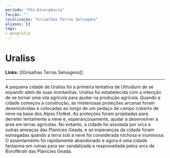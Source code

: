 ```yaml
---
período: "Pós-Divergência"
facção: ""
localização: "Grisalhas Terras Selvagens"
aliases: []
tags:
- geografia
---
```


# **Uraliss**

**Links:** [[Grisalhas Terras Selvagens]]

---
A pequena cidade de Uraliss foi a primeira tentativa de Uthodurn de se expandir além de suas montanhas. Uraliss foi estabelecida com a intenção de se tornar uma vila agrícola para ajudar na produção agrícola. Quando a cidade começou a construção, as misteriosas proteções arcanas foram desenvolvidas e colocadas ao longo de um pedaço de campo coberto de neve na base dos Alpes Flotket. As proteções foram projetadas para derreter lentamente a neve e, esperançosamente, ajudar a desenvolver a área em terras agrícolas. No entanto, a cidade foi assolada por orcs e outras ameaças das Planícies Geada, e as esperanças da cidade foram esmagadas quando a terra sob a neve foi considerada rochosa e inuminosa. O assentamento foi rapidamente abandonado e agora é uma cidade fantasma em ruínas para ser vandalizada e reaproveitada pelos orcs de Boroftkrah das Planícies Geada.
